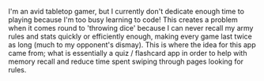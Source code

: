I'm an avid tabletop gamer, but I currently don't dedicate enough time to playing because I'm too busy learning to code! This creates a problem when it comes round to 'throwing dice' because I can never recall my army rules and stats quickly or efficiently enough, making every game last twice as long (much to my opponent's dismay). This is where the idea for this app came from; what is essentially a quiz / flashcard app in order to help with memory recall and reduce time spent swiping through pages looking for rules.
